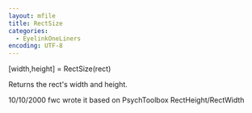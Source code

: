 ```yaml
---
layout: mfile
title: RectSize
categories:
  - EyelinkOneLiners
encoding: UTF-8
---
```


[width,height] = RectSize(rect)

Returns the rect's width and height.

10/10/2000 fwc wrote it based on PsychToolbox RectHeight/RectWidth
